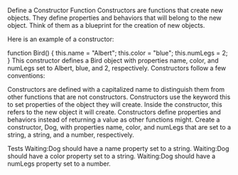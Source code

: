 Define a Constructor Function
Constructors are functions that create new objects. They define properties and behaviors that will belong to the new object. Think of them as a blueprint for the creation of new objects.

Here is an example of a constructor:

function Bird() {
  this.name = "Albert";
  this.color = "blue";
  this.numLegs = 2;
}
This constructor defines a Bird object with properties name, color, and numLegs set to Albert, blue, and 2, respectively. Constructors follow a few conventions:

Constructors are defined with a capitalized name to distinguish them from other functions that are not constructors.
Constructors use the keyword this to set properties of the object they will create. Inside the constructor, this refers to the new object it will create.
Constructors define properties and behaviors instead of returning a value as other functions might.
Create a constructor, Dog, with properties name, color, and numLegs that are set to a string, a string, and a number, respectively.

Tests
Waiting:Dog should have a name property set to a string.
Waiting:Dog should have a color property set to a string.
Waiting:Dog should have a numLegs property set to a number.